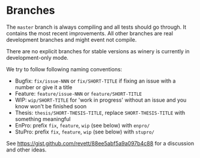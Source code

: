 <!---~~~~~~~~~~~~~~~~~~~~~~~~~~~~~~~~~~~~~~~~~~~~~~~~~~~~~~~~~~~~~~~~~~~~~~~~~~~
  ~ Copyright (c) 2020 Contributors to the Eclipse Foundation
  ~
  ~ See the NOTICE file(s) distributed with this work for additional
  ~ information regarding copyright ownership.
  ~
  ~ This program and the accompanying materials are made available under the
  ~ terms of the Eclipse Public License 2.0 which is available at
  ~ http://www.eclipse.org/legal/epl-2.0, or the Apache Software License 2.0
  ~ which is available at https://www.apache.org/licenses/LICENSE-2.0.
  ~
  ~ SPDX-License-Identifier: EPL-2.0 OR Apache-2.0
  ~~~~~~~~~~~~~~~~~~~~~~~~~~~~~~~~~~~~~~~~~~~~~~~~~~~~~~~~~~~~~~~~~~~~~~~~~~~~-->


# Branches

The `master` branch is always compiling and all tests should go through.
It contains the most recent improvements.
All other branches are real development branches and might event not compile.

There are no explicit branches for stable versions as winery is currently in development-only mode.

We try to follow following naming conventions:

  - Bugfix: `fix/issue-NNN` or `fix/SHORT-TITLE` if fixing an issue with a number or give it a title
  - Feature: `feature/issue-NNN` or `feature/SHORT-TITLE`
  - WIP: `wip/SHORT-TITLE` for 'work in progress' without an issue and you know won't be finished soon
  - Thesis: `thesis/SHORT-THESIS-TITLE`, replace `SHORT-THESIS-TITLE` with something meaningful
  - EnPro: prefix `fix`, `feature`, `wip` (see below) with `enpro/`
  - StuPro: prefix `fix`, `feature`, `wip` (see below) with `stupro/`

See <https://gist.github.com/revett/88ee5abf5a9a097b4c88> for a discussion and other ideas.
